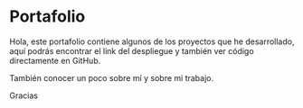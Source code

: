 # Portafolio
Hola, este portafolio contiene algunos de los proyectos que he desarrollado, 
aquí podrás encontrar el link del despliegue y también ver código directamente en GitHub.

También conocer un poco sobre mí y sobre mi trabajo.

Gracias  

